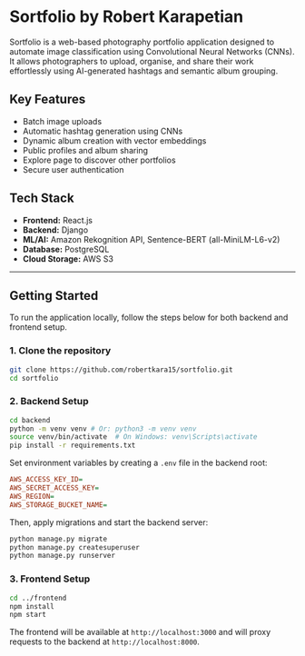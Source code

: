 # Sortfolio by Robert Karapetian

Sortfolio is a web-based photography portfolio application designed to 
automate image classification using Convolutional Neural Networks (CNNs). 
It allows photographers to upload, organise, and share their work effortlessly 
using AI-generated hashtags and semantic album grouping.

## Key Features

- Batch image uploads
- Automatic hashtag generation using CNNs
- Dynamic album creation with vector embeddings
- Public profiles and album sharing
- Explore page to discover other portfolios
- Secure user authentication

## Tech Stack

- **Frontend:** React.js
- **Backend:** Django
- **ML/AI:** Amazon Rekognition API, Sentence-BERT (all-MiniLM-L6-v2)
- **Database:** PostgreSQL
- **Cloud Storage:** AWS S3

---

## Getting Started

To run the application locally, follow the steps below for both backend and frontend setup.

### 1. Clone the repository

```bash
git clone https://github.com/robertkara15/sortfolio.git
cd sortfolio
```
### 2. Backend Setup

```bash
cd backend
python -m venv venv # Or: python3 -m venv venv
source venv/bin/activate  # On Windows: venv\Scripts\activate
pip install -r requirements.txt
```
Set environment variables by creating a `.env` file in the backend root:

```ini
AWS_ACCESS_KEY_ID=
AWS_SECRET_ACCESS_KEY=
AWS_REGION=
AWS_STORAGE_BUCKET_NAME=
```

Then, apply migrations and start the backend server:

```bash
python manage.py migrate
python manage.py createsuperuser
python manage.py runserver
```

### 3. Frontend Setup

```bash
cd ../frontend
npm install
npm start
```

The frontend will be available at `http://localhost:3000` and will proxy requests to the backend at `http://localhost:8000`.









